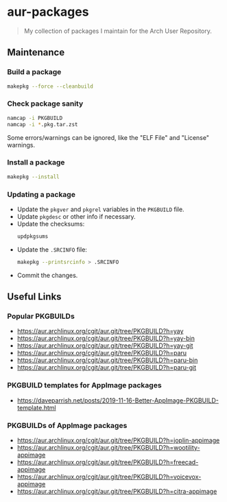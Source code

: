 # aur-packages

> My collection of packages I maintain for the Arch User Repository.

## Maintenance

### Build a package

```bash
makepkg --force --cleanbuild
```

### Check package sanity

```bash
namcap -i PKGBUILD
namcap -i *.pkg.tar.zst
```

Some errors/warnings can be ignored, like the "ELF File" and "License" warnings.

### Install a package

```bash
makepkg --install
```

### Updating a package

- Update the `pkgver` and `pkgrel` variables in the `PKGBUILD` file.
- Update `pkgdesc` or other info if necessary.
- Update the checksums:
  ```bash
  updpkgsums
  ```
- Update the `.SRCINFO` file:
  ```bash
  makepkg --printsrcinfo > .SRCINFO
  ```
- Commit the changes.

<!-- TODO: Add info about updating git subtrees or something -->

## Useful Links

### Popular PKGBUILDs

- https://aur.archlinux.org/cgit/aur.git/tree/PKGBUILD?h=yay
- https://aur.archlinux.org/cgit/aur.git/tree/PKGBUILD?h=yay-bin
- https://aur.archlinux.org/cgit/aur.git/tree/PKGBUILD?h=yay-git
- https://aur.archlinux.org/cgit/aur.git/tree/PKGBUILD?h=paru
- https://aur.archlinux.org/cgit/aur.git/tree/PKGBUILD?h=paru-bin
- https://aur.archlinux.org/cgit/aur.git/tree/PKGBUILD?h=paru-git

### PKGBUILD templates for AppImage packages

- https://daveparrish.net/posts/2019-11-16-Better-AppImage-PKGBUILD-template.html

### PKGBUILDs of AppImage packages

- https://aur.archlinux.org/cgit/aur.git/tree/PKGBUILD?h=joplin-appimage
- https://aur.archlinux.org/cgit/aur.git/tree/PKGBUILD?h=wootility-appimage
- https://aur.archlinux.org/cgit/aur.git/tree/PKGBUILD?h=freecad-appimage
- https://aur.archlinux.org/cgit/aur.git/tree/PKGBUILD?h=voicevox-appimage
- https://aur.archlinux.org/cgit/aur.git/tree/PKGBUILD?h=citra-appimage

